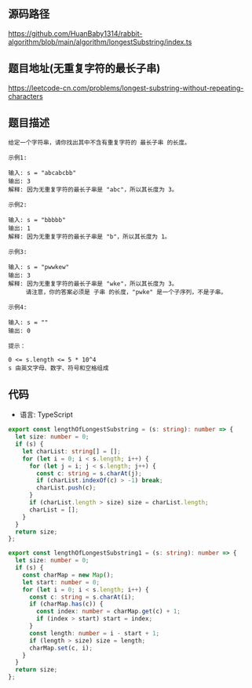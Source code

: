 ## 源码路径

https://github.com/HuanBaby1314/rabbit-algorithm/blob/main/algorithm/longestSubstring/index.ts

## 题目地址(无重复字符的最长子串)

https://leetcode-cn.com/problems/longest-substring-without-repeating-characters

## 题目描述

```
给定一个字符串，请你找出其中不含有重复字符的 最长子串 的长度。

示例1:

输入: s = "abcabcbb"
输出: 3
解释: 因为无重复字符的最长子串是 "abc"，所以其长度为 3。

示例2:

输入: s = "bbbbb"
输出: 1
解释: 因为无重复字符的最长子串是 "b"，所以其长度为 1。

示例3:

输入: s = "pwwkew"
输出: 3
解释: 因为无重复字符的最长子串是 "wke"，所以其长度为 3。
     请注意，你的答案必须是 子串 的长度，"pwke" 是一个子序列，不是子串。

示例4:

输入: s = ""
输出: 0

提示：

0 <= s.length <= 5 * 10^4
s 由英文字母、数字、符号和空格组成
```

## 代码

- 语言: TypeScript

```typescript
export const lengthOfLongestSubstring = (s: string): number => {
  let size: number = 0;
  if (s) {
    let charList: string[] = [];
    for (let i = 0; i < s.length; i++) {
      for (let j = i; j < s.length; j++) {
        const c: string = s.charAt(j);
        if (charList.indexOf(c) > -1) break;
        charList.push(c);
      }
      if (charList.length > size) size = charList.length;
      charList = [];
    }
  }
  return size;
};
```

```typescript
export const lengthOfLongestSubstring1 = (s: string): number => {
  let size: number = 0;
  if (s) {
    const charMap = new Map();
    let start: number = 0;
    for (let i = 0; i < s.length; i++) {
      const c: string = s.charAt(i);
      if (charMap.has(c)) {
        const index: number = charMap.get(c) + 1;
        if (index > start) start = index;
      }
      const length: number = i - start + 1;
      if (length > size) size = length;
      charMap.set(c, i);
    }
  }
  return size;
};
```
